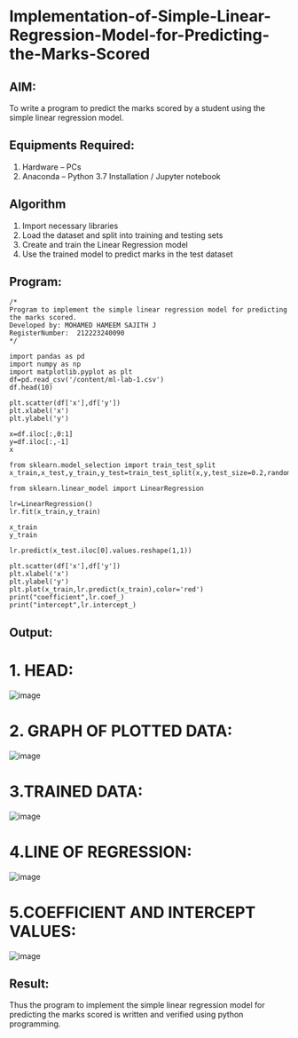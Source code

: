 # Implementation-of-Simple-Linear-Regression-Model-for-Predicting-the-Marks-Scored

## AIM:
To write a program to predict the marks scored by a student using the simple linear regression model.

## Equipments Required:
1. Hardware – PCs
2. Anaconda – Python 3.7 Installation / Jupyter notebook

## Algorithm
1. Import necessary libraries
2. Load the dataset and split into training and testing sets
3. Create and train the Linear Regression model
4.  Use the trained model to predict marks in the test dataset

## Program:
```
/*
Program to implement the simple linear regression model for predicting the marks scored.
Developed by: MOHAMED HAMEEM SAJITH J
RegisterNumber:  212223240090
*/

import pandas as pd
import numpy as np
import matplotlib.pyplot as plt
df=pd.read_csv('/content/ml-lab-1.csv')
df.head(10)

plt.scatter(df['x'],df['y'])
plt.xlabel('x')
plt.ylabel('y')

x=df.iloc[:,0:1]
y=df.iloc[:,-1]
x

from sklearn.model_selection import train_test_split
x_train,x_test,y_train,y_test=train_test_split(x,y,test_size=0.2,random_state=0)

from sklearn.linear_model import LinearRegression

lr=LinearRegression()
lr.fit(x_train,y_train)

x_train
y_train

lr.predict(x_test.iloc[0].values.reshape(1,1))

plt.scatter(df['x'],df['y'])
plt.xlabel('x')
plt.ylabel('y')
plt.plot(x_train,lr.predict(x_train),color='red')
print("coefficient",lr.coef_)
print("intercept",lr.intercept_)

```

## Output:
# 1. HEAD:

   ![image](https://github.com/Sajith7862/Implementation-of-Simple-Linear-Regression-Model-for-Predicting-the-Marks-Scored/assets/145972360/aaed63ef-4488-4a36-8e4e-7aaf912fcbaa)

# 2. GRAPH OF PLOTTED DATA:

   ![image](https://github.com/Sajith7862/Implementation-of-Simple-Linear-Regression-Model-for-Predicting-the-Marks-Scored/assets/145972360/bb0ca266-592e-42ed-9e62-49b253ef2a01)

# 3.TRAINED DATA:

![image](https://github.com/Sajith7862/Implementation-of-Simple-Linear-Regression-Model-for-Predicting-the-Marks-Scored/assets/145972360/2bb94dcb-d869-4c58-b84d-a3b74ec040f4)

# 4.LINE OF REGRESSION:

![image](https://github.com/Sajith7862/Implementation-of-Simple-Linear-Regression-Model-for-Predicting-the-Marks-Scored/assets/145972360/e3d46f47-f7e7-4bd0-b872-1df58962c5e4)

# 5.COEFFICIENT AND INTERCEPT VALUES:

![image](https://github.com/Sajith7862/Implementation-of-Simple-Linear-Regression-Model-for-Predicting-the-Marks-Scored/assets/145972360/780a0b1e-4c46-44c0-ad16-c791eeec6429)


## Result:
Thus the program to implement the simple linear regression model for predicting the marks scored is written and verified using python programming.
